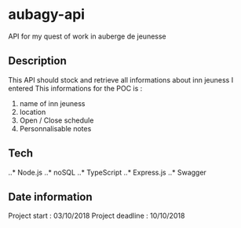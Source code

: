 # aubagy-api
API for my quest of work in auberge de jeunesse

## Description
This API should stock and retrieve all informations about inn jeuness I entered
This informations for the POC is :
1. name of inn jeuness
2. location
3. Open / Close schedule
4. Personnalisable notes

 ## Tech
 ..* Node.js
 ..* noSQL 
 ..* TypeScript
 ..* Express.js
 ..* Swagger
 
 ## Date information
 Project start : 03/10/2018
 Project deadline : 10/10/2018
